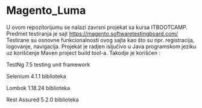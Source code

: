# Magento_Luma

U ovom repozitorijumu se nalazi zavrsni projekat sa kursa ITBOOTCAMP. Predmet testiranja je sajt https://magento.softwaretestingboard.com/
Testirane su osnovne funkcionalnosti ovog sajta kao što su npr. registracija, logovanje, navigacija.
Projekat je radjen isljučivo u Java programskom jeziku uz korišćenje Maven project build tool-a.
Takodje je korišćen :

TestNg 7.5 testing unit framework

Selenium 4.1.1 biblioteka 

Lombok 1.18.24 biblioteka

Rest Assured 5.2.0 biblioteka
